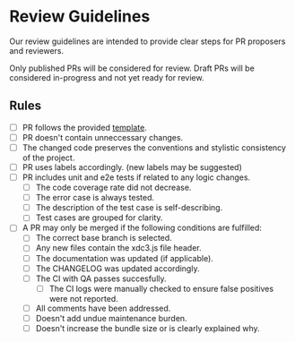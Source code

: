 # Review Guidelines

Our review guidelines are intended to provide clear steps for PR proposers and reviewers.

Only published PRs will be considered for review. Draft PRs will be considered in-progress and not yet ready for review.

## Rules

*   [ ] PR follows the provided [template](.github/PULL_REQUEST_TEMPLATE.md).
*   [ ] PR doesn't contain unneccessary changes.
*   [ ] The changed code preserves the conventions and stylistic consistency of the project.
*   [ ] PR uses labels accordingly. (new labels may be suggested)
*   [ ] PR includes unit and e2e tests if related to any logic changes.
    *   [ ] The code coverage rate did not decrease.
    *   [ ] The error case is always tested.
    *   [ ] The description of the test case is self-describing.
    *   [ ] Test cases are grouped for clarity.
*   [ ] A PR may only be merged if the following conditions are fulfilled:
    *   [ ] The correct base branch is selected.
    *   [ ] Any new files contain the xdc3.js file header.
    *   [ ] The documentation was updated (if applicable).
    *   [ ] The CHANGELOG was updated accordingly.
    *   [ ] The CI with QA passes succesfully.
        *   [ ] The CI logs were manually checked to ensure false positives were not reported.
    *   [ ] All comments have been addressed.
    *   [ ] Doesn't add undue maintenance burden.
    *   [ ] Doesn't increase the bundle size or is clearly explained why.
